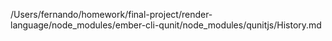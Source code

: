 /Users/fernando/homework/final-project/render-language/node_modules/ember-cli-qunit/node_modules/qunitjs/History.md
